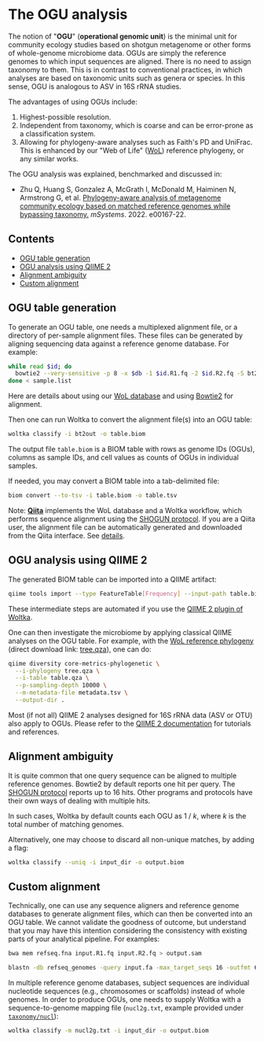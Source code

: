 # The OGU analysis

The notion of "**OGU**" (**operational genomic unit**) is the minimal unit for community ecology studies based on shotgun metagenome or other forms of whole-genome microbiome data. OGUs are simply the reference genomes to which input sequences are aligned. There is no need to assign taxonomy to them. This is in contrast to conventional practices, in which analyses are based on taxonomic units such as genera or species. In this sense, OGU is analogous to ASV in 16S rRNA studies.

The advantages of using OGUs include:

1. Highest-possible resolution.
2. Independent from taxonomy, which is coarse and can be error-prone as a classification system.
3. Allowing for phylogeny-aware analyses such as Faith's PD and UniFrac. This is enhanced by our "Web of Life" ([WoL](https://biocore.github.io/wol/)) reference phylogeny, or any similar works.

The OGU analysis was explained, benchmarked and discussed in:

- Zhu Q, Huang S, Gonzalez A, McGrath I, McDonald M, Haiminen N, Armstrong G, et al. [Phylogeny-aware analysis of metagenome community ecology based on matched reference genomes while bypassing taxonomy.](https://journals.asm.org/doi/10.1128/msystems.00167-22) _mSystems_. 2022. e00167-22.


## Contents

- [OGU table generation](#ogu-table-generation)
- [OGU analysis using QIIME 2](#ogu-analysis-using-qiime-2)
- [Alignment ambiguity](#alignment-ambiguity)
- [Custom alignment](#custom-alignment)


## OGU table generation

To generate an OGU table, one needs a multiplexed alignment file, or a directory of per-sample alignment files. These files can be generated by aligning sequencing data against a reference genome database. For example:

```bash
while read $id; do 
  bowtie2 --very-sensitive -p 8 -x $db -1 $id.R1.fq -2 $id.R2.fq -S bt2out/$id.sam
done < sample.list
```

Here are details about using our [WoL database](wol.md) and using [Bowtie2](align.md#alignment-with-bowtie2) for alignment.

Then one can run Woltka to convert the alignment file(s) into an OGU table:

```bash
woltka classify -i bt2out -o table.biom
```

The output file `table.biom` is a BIOM table with rows as genome IDs (OGUs), columns as sample IDs, and cell values as counts of OGUs in individual samples.

If needed, you may convert a BIOM table into a tab-delimited file:

```bash
biom convert --to-tsv -i table.biom -o table.tsv
```

Note: [**Qiita**](https://qiita.ucsd.edu/) implements the WoL database and a Woltka workflow, which performs sequence alignment using the [SHOGUN protocol](align.md#the-shogun-protocol). If you are a Qiita user, the alignment file can be automatically generated and downloaded from the Qiita interface. See [details](qiita.md).


## OGU analysis using QIIME 2

The generated BIOM table can be imported into a QIIME artifact:

```bash
qiime tools import --type FeatureTable[Frequency] --input-path table.biom --output-path table.qza
```

These intermediate steps are automated if you use the [QIIME 2 plugin of Woltka](woltka/q2).

One can then investigate the microbiome by applying classical QIIME analyses on the OGU table. For example, with the [WoL reference phylogeny](https://biocore.github.io/wol/) (direct download link: [tree.qza](https://biocore.github.io/wol/data/trees/tree.qza)), one can do:

```bash
qiime diversity core-metrics-phylogenetic \
  --i-phylogeny tree.qza \
  --i-table table.qza \
  --p-sampling-depth 10000 \
  --m-metadata-file metadata.tsv \
  --output-dir .
```

Most (if not all) QIIME 2 analyses designed for 16S rRNA data (ASV or OTU) also apply to OGUs. Please refer to the [QIIME 2 documentation](https://docs.qiime2.org/) for tutorials and references.


## Alignment ambiguity

It is quite common that one query sequence can be aligned to multiple reference genomes. Bowtie2 by default reports one hit per query. The [SHOGUN protocol](align.md#the-shogun-protocol) reports up to 16 hits. Other programs and protocols have their own ways of dealing with multiple hits.

In such cases, Woltka by default counts each OGU as 1 / _k_, where _k_ is the total number of matching genomes.

Alternatively, one may choose to discard all non-unique matches, by adding a flag:

```bash
woltka classify --uniq -i input_dir -o output.biom
```


## Custom alignment

Technically, one can use any sequence aligners and reference genome databases to generate alignment files, which can then be converted into an OGU table. We cannot validate the goodness of outcome, but understand that you may have this intention considering the consistency with existing parts of your analytical pipeline. For examples:

```bash
bwa mem refseq.fna input.R1.fq input.R2.fq > output.sam
```

```bash
blastn -db refseq_genomes -query input.fa -max_target_seqs 16 -outfmt 6 -out output.txt
```

In multiple reference genome databases, subject sequences are individual nucleotide sequences (e.g., chromosomes or scaffolds) instead of whole genomes. In order to produce OGUs, one needs to supply Woltka with a sequence-to-genome mapping file (`nucl2g.txt`, example provided under [`taxonomy/nucl`](woltka/tests/data/taxonomy/nucl)):

```bash
woltka classify -m nucl2g.txt -i input_dir -o output.biom
```
